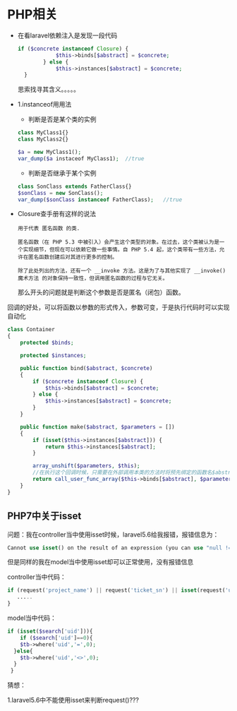 # PHP相关

* 在看laravel依赖注入是发现一段代码

  ```php
  if ($concrete instanceof Closure) {
              $this->binds[$abstract] = $concrete;
          } else {
              $this->instances[$abstract] = $concrete;
    }
  ```

  思索找寻其含义。。。。。

* 1.instanceof用用法

  * 判断是否是某个类的实例

  ```php
  class MyClass1{}
  class MyClass2{}

  $a = new MyClass1();
  var_dump($a instaceof MyClass1);	//true
  ```

  * 判断是否继承于某个实例

  ```php
  class SonClass extends FatherClass{}
  $sonClass = new SonClass();
  var_dump($sonClass instanceof FatherClass);	//true
  ```

* Closure查手册有这样的说法

  ```
  用于代表 匿名函数 的类. 

  匿名函数（在 PHP 5.3 中被引入）会产生这个类型的对象。在过去，这个类被认为是一个实现细节，但现在可以依赖它做一些事情。自 PHP 5.4 起，这个类带有一些方法，允许在匿名函数创建后对其进行更多的控制。 

  除了此处列出的方法，还有一个 __invoke 方法。这是为了与其他实现了 __invoke()魔术方法 的对象保持一致性，但调用匿名函数的过程与它无关。 

  ```

  那么开头的问题就是判断这个参数是否是匿名（闭包）函数。



回调的好处，可以将函数以参数的形式传入，参数可变，于是执行代码时可以实现自动化

```php
class Container
{
    protected $binds;

    protected $instances;

    public function bind($abstract, $concrete)
    {
        if ($concrete instanceof Closure) {
            $this->binds[$abstract] = $concrete;
        } else {
            $this->instances[$abstract] = $concrete;
        }
    }

    public function make($abstract, $parameters = [])
    {
        if (isset($this->instances[$abstract])) {
            return $this->instances[$abstract];
        }

        array_unshift($parameters, $this);
		//在执行这个回调时候，只需要在外部调用本类的方法时将预先绑定的函数名$abstract传入即可实现自动执行
        return call_user_func_array($this->binds[$abstract], $parameters);
    }
}
```

## PHP7中关于isset

问题：我在controller当中使用isset时候，laravel5.6给我报错，报错信息为：

```php
Cannot use isset() on the result of an expression (you can use "null !== expression" instead)
```

但是同样的我在model当中使用isset却可以正常使用，没有报错信息

controller当中代码：

 ```php
if (request('project_name') || request('ticket_sn') || isset(request('uid')) || request('price')){
    .....
}
 ```

model当中代码：

```php
if (isset($search['uid'])){
    if ($search['uid']==0){
    $tb->where('uid','=',0);
  }else{
    $tb->where('uid','<>',0);
  }
 }
```

猜想：

1.laravel5.6中不能使用isset来判断request()???

